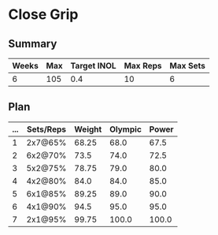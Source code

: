 # Close Grip

## Summary

Weeks | Max | Target INOL | Max Reps | Max Sets
--- | --- | --- | --- | ---
6 | 105 | 0.4 | 10 | 6

## Plan

 ... | Sets/Reps | Weight | Olympic | Power
--- | --- | --- | --- | ---
1 | 2x7@65% | 68.25 | 68.0 | 67.5
2 | 6x2@70% | 73.5 | 74.0 | 72.5
3 | 5x2@75% | 78.75 | 79.0 | 80.0
4 | 4x2@80% | 84.0 | 84.0 | 85.0
5 | 6x1@85% | 89.25 | 89.0 | 90.0
6 | 4x1@90% | 94.5 | 95.0 | 95.0
7 | 2x1@95% | 99.75 | 100.0 | 100.0

